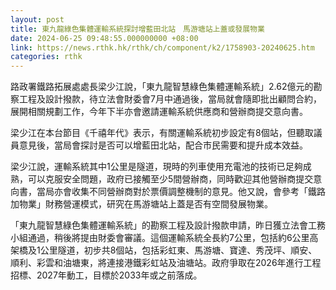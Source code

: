 ```yaml
---
layout: post
title: 東九龍綠色集體運輸系統探討增藍田北站　馬游塘站上蓋或發展物業
date: 2024-06-25 09:48:55.000000000 +08:00
link: https://news.rthk.hk/rthk/ch/component/k2/1758903-20240625.htm
categories: rthk
---
```


路政署鐵路拓展處處長梁少江說，「東九龍智慧綠色集體運輸系統」2.62億元的勘察工程及設計撥款，待立法會財委會7月中通過後，當局就會隨即批出顧問合約，展開相關規劃工作，今年下半亦會邀請運輸系統供應商和營辦商提交意向書。

梁少江在本台節目《千禧年代》表示，有關運輸系統初步設定有8個站，但聽取議員意見後，當局會探討是否可以增藍田北站，配合市民需要和提升成本效益。

梁少江說，運輸系統其中1公里是隧道，現時的列車使用充電池的技術已足夠成熟，可以克服安全問題，政府已接觸至少5間營辦商，同時歡迎其他營辦商提交意向書，當局亦會收集不同營辦商對於票價調整機制的意見。他又說，會參考「鐵路加物業」財務營運模式，研究在馬游塘站上蓋是否有空間發展物業。

「東九龍智慧綠色集體運輸系統」的勘察工程及設計撥款申請，昨日獲立法會工務小組通過，稍後將提由財委會審議。這個運輸系統全長約7公里，包括約6公里高架橋及1公里隧道，初步共8個站，包括彩虹東、馬游塘、寶達、秀茂坪、順安、順利、彩雲和油塘東，將連接港鐵彩虹站及油塘站。政府爭取在2026年進行工程招標、2027年動工，目標於2033年或之前落成。
